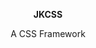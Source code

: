 <p align="center">
  
</p>
<p align="center"><b>JKCSS</b></p>
<p align="center">A CSS Framework</p>




